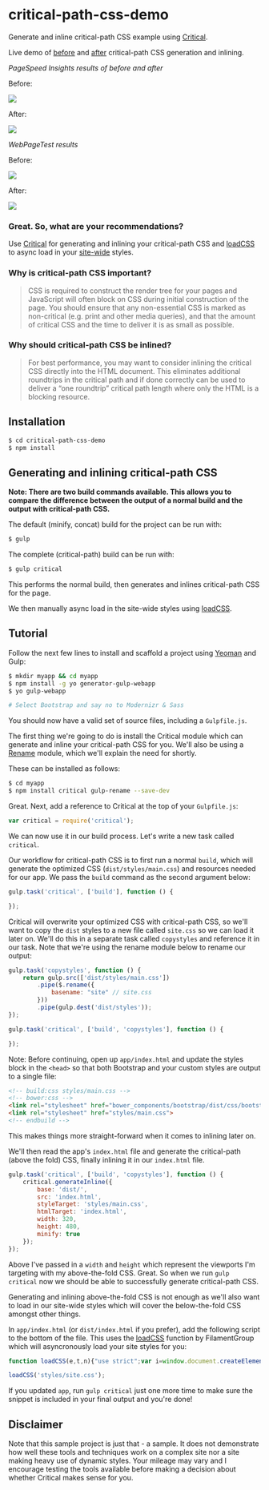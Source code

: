 critical-path-css-demo
======================

Generate and inline critical-path CSS example using [Critical](http://github.com/addyosmani/critical).

Live demo of [before](http://addyosmani.github.io/critical-path-css-demo/output/normal) and [after](http://addyosmani.github.io/critical-path-css-demo/output/critical) critical-path CSS generation and inlining.

*PageSpeed Insights results of before and after*

Before:

![](http://i.imgur.com/3vB2xRB.png)

After:

![](http://i.imgur.com/Kk6kCqn.png)

*WebPageTest results*

Before:

![](http://i.imgur.com/21Nrffy.png)

After:

![](http://i.imgur.com/GtINgPj.png)

### Great. So, what are your recommendations?

Use [Critical](https://github.com/addyosmani/critical) for generating and inlining your critical-path CSS and [loadCSS](https://github.com/filamentgroup/loadCSS/) to
async load in your [site-wide](https://github.com/addyosmani/critical-path-css-demo/blob/gh-pages/output/critical/index.html#L71) styles.

### Why is critical-path CSS important?

> CSS is required to construct the render tree for your pages and JavaScript will often block on CSS during initial construction of the page. You should ensure that any non-essential CSS is marked as non-critical (e.g. print and other media queries), and that the amount of critical CSS and the time to deliver it is as small as possible.

### Why should critical-path CSS be inlined?

> For best performance, you may want to consider inlining the critical CSS directly into the HTML document. This eliminates additional roundtrips in the critical path and if done correctly can be used to deliver a “one roundtrip” critical path length where only the HTML is a blocking resource.

## Installation

```sh
$ cd critical-path-css-demo
$ npm install
```

## Generating and inlining critical-path CSS

**Note: There are two build commands available. This allows you to compare the difference
between the output of a normal build and the output with critical-path CSS.**

The default (minify, concat) build for the project can be run with:

```sh
$ gulp
```

The complete (critical-path) build can be run with:

```sh
$ gulp critical
```

This performs the normal build, then generates and inlines critical-path CSS for the page.

We then manually async load in the site-wide styles using [loadCSS](https://github.com/filamentgroup/loadCSS/).

## Tutorial

Follow the next few lines to install and scaffold a project using [Yeoman](http://yeoman.io) and Gulp:

```sh
$ mkdir myapp && cd myapp
$ npm install -g yo generator-gulp-webapp
$ yo gulp-webapp

# Select Bootstrap and say no to Modernizr & Sass
```

You should now have a valid set of source files, including a `Gulpfile.js`. 

The first thing we're going to do is install the Critical module which can generate and inline your critical-path CSS for you. We'll also be using a [Rename](https://npmjs.org/package/gulp-rename/) module, which we'll explain the need for shortly. 

These can be installed as follows:

```sh
$ cd myapp
$ npm install critical gulp-rename --save-dev
```

Great. Next, add a reference to Critical at the top of your `Gulpfile.js`:

```js
var critical = require('critical');
```

We can now use it in our build process. Let's write a new task called `critical`.

Our workflow for critical-path CSS is to first run a normal `build`, which will generate the optimized CSS (`dist/styles/main.css`) and resources needed for our app. We pass the `build` command as the second argument below:

```js
gulp.task('critical', ['build'], function () {

});
```

Critical will overwrite your optimized CSS with critical-path CSS, so we'll want to copy the `dist` styles to a new file called `site.css` so we can load it later on. We'll do this in a separate task called `copystyles` and reference it in our task. Note that we're using the rename module below to rename our output:

```js
gulp.task('copystyles', function () {
    return gulp.src(['dist/styles/main.css'])
        .pipe($.rename({
            basename: "site" // site.css
        }))
        .pipe(gulp.dest('dist/styles'));
});

gulp.task('critical', ['build', 'copystyles'], function () {

});
```

Note: Before continuing, open up `app/index.html` and update the styles block in the `<head>` so that both Bootstrap and your custom styles are output to a single file:

```html
<!-- build:css styles/main.css -->
<!-- bower:css -->
<link rel="stylesheet" href="bower_components/bootstrap/dist/css/bootstrap.css" />
<link rel="stylesheet" href="styles/main.css">
<!-- endbuild -->
```

This makes things more straight-forward when it comes to inlining later on.

We'll then read the app's `index.html` file and generate the critical-path (above the fold) CSS, finally inlining it in our `index.html` file.

```js
gulp.task('critical', ['build', 'copystyles'], function () {
    critical.generateInline({
        base: 'dist/',
        src: 'index.html',
        styleTarget: 'styles/main.css',
        htmlTarget: 'index.html',
        width: 320,
        height: 480,
        minify: true
    });
});
```

Above I've passed in a `width` and `height` which represent the viewports I'm targeting with my above-the-fold CSS. Great. So when we run `gulp critical` now we should be able to successfully generate critical-path CSS.

Generating and inlining above-the-fold CSS is not enough as we'll also want to load in our site-wide styles which will cover the below-the-fold CSS amongst other things.

In `app/index.html` (or `dist/index.html` if you prefer), add the following script to the bottom of the file. This uses the [loadCSS](https://github.com/filamentgroup/loadCSS/) function by FilamentGroup which will asyncronously load your site styles for you:

```js
function loadCSS(e,t,n){"use strict";var i=window.document.createElement("link");var o=t||window.document.getElementsByTagName("script")[0];i.rel="stylesheet";i.href=e;i.media="only x";o.parentNode.insertBefore(i,o);setTimeout(function(){i.media=n||"all"})}

loadCSS('styles/site.css');
```

If you updated `app`, run `gulp critical` just one more time to make sure the snippet is included in your final output and you're done!

## Disclaimer

Note that this sample project is just that - a sample. It does not demonstrate how well these tools and
techniques work on a complex site nor a site making heavy use of dynamic styles. Your mileage may vary
and I encourage testing the tools available before making a decision about whether Critical makes sense
for you.
